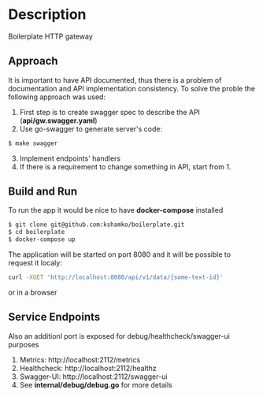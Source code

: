 # Description

Boilerplate HTTP gateway

## Approach

It is important to have API documented, thus there is a problem of documentation and API implementation consistency. To solve the proble the following approach was used:

1. First step is to create swagger spec to describe the API (**api/gw.swagger.yaml**)
2. Use go-swagger to generate server's code:
```bash
$ make swagger
```
3. Implement endpoints' handlers
4. If there is a requirement to change something in API, start from 1.

## Build and Run

To run the app it would be nice to have **docker-compose** installed

```bash
$ git clone git@github.com:kshamko/boilerplate.git
$ cd boilerplate
$ docker-compose up
```

The application will be started on port 8080 and it will be possible to request it localy:
```bash
curl -XGET 'http://localhost:8080/api/v1/data/{some-text-id}'
```

or in a browser

## Service Endpoints

Also an additionl port is exposed for debug/healthcheck/swagger-ui purposes

1. Metrics: http://localhost:2112/metrics
2. Healthcheck: http://localhost:2112/healthz
3. Swagger-UI: http://localhost:2112/swagger-ui
4. See **internal/debug/debug.go** for more details

